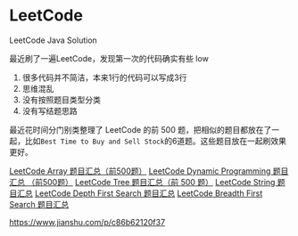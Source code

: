 # LeetCode

LeetCode Java Solution

最近刷了一遍LeetCode，发现第一次的代码确实有些 low
1. 很多代码并不简洁，本来1行的代码可以写成3行
2. 思维混乱
3. 没有按照题目类型分类
4. 没有写结题思路

最近花时间分门别类整理了 LeetCode 的前 500 题，把相似的题目都放在了一起，比如`Best Time to Buy and Sell Stock`的6道题。这些题目放在一起刷效果更好。

[LeetCode Array 题目汇总（前500题）][1]
[LeetCode Dynamic Programming 题目汇总 （前500题）][2]
[LeetCode Tree 题目汇总（前 500 题）][3]
[LeetCode String 题目汇总][4]
[LeetCode Depth First Search 题目汇总][5]
[LeetCode Breadth First Search 题目汇总][6]


https://www.jianshu.com/p/c86b62120f37

  [1]: https://www.zybuluo.com/Yano/note/1009816
  [2]: https://www.zybuluo.com/Yano/note/1018253
  [3]: https://www.zybuluo.com/Yano/note/996458
  [4]: https://www.zybuluo.com/Yano/note/1018290
  [5]: https://www.zybuluo.com/Yano/note/1018667
  [6]: https://www.zybuluo.com/Yano/note/996458
